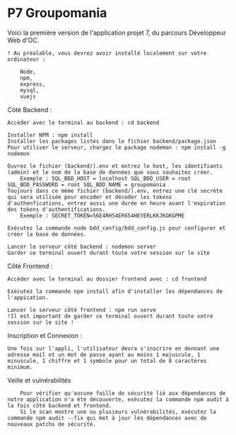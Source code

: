 # P7 Groupomania

Voici la première version de l'application projet 7, du parcours Développeur Web d'OC.

    ! Au préalable, vous devrez avoir installé localement sur votre ordinateur :

        Node,
        npm,
        express,
        mysql,
        vuejs

Côté Backend :

    Accéder avec le terminal au backend : cd backend

    Installer NPM : npm install
    Installer les packages listés dans le fichier backend/package.json
    Pour utiliser le serveur, chargez le package nodemon : npm install -g nodemon

    Ouvrez le fichier (backend/).env et entrez le host, les identifiants (admin) et le nom de la base de données que vous souhaitez créer.
        Exemple : SQL_BDD_HOST = localhost SQL_BDD_USER = root SQL_BDD_PASSWORD = root SQL_BDD_NAME = groupomania
    Toujours dans ce même fichier (backend/).env, entrez une clé secrète qui sera utilisée pour encoder et décoder les tokens d'authenfications, entrez aussi une durée en heure avant l'expiration des tokens d'authentifications.
        Exemple : SECRET_TOKEN=56E4RH54ER654HEYERLKKJKGKGPME

    Exécutez la commande node bdd_config/bdd_config.js pour configurer et créer la base de données.

    Lancer le serveur côté backend : nodemon server
    Garder ce terminal ouvert durant toute votre session sur le site

Côté Frontend :

    Accéder avec le terminal au dossier frontend avec : cd frontend

    Exécutez la commande npm install afin d'installer les dépendances de l'appication.

    Lancer le serveur côté frontend : npm run serve
    !Il est important de garder ce terminal ouvert durant toute votre session sur le site !

Inscription et Connexion :

    Une fois sur l'appli, l'utilisateur devra s'inscrire en donnant une adresse mail et un mot de passe ayant au moins 1 majuscule, 1 minuscule, 1 chiffre et 1 symbole pour un total de 8 caractères minimum.

Veille et vulnérabilités

        Pour vérifier qu'aucune faille de sécurité lié aux dépendances de notre application n'a été découverte, exécutez la commande npm audit à la fois côté backend et frontend.
        Si le scan montre une ou plusieurs vulnérabilités, exécutez la commande npm audit --fix qui met à jour les dépendances avec de nouveaux patchs de sécurité.
